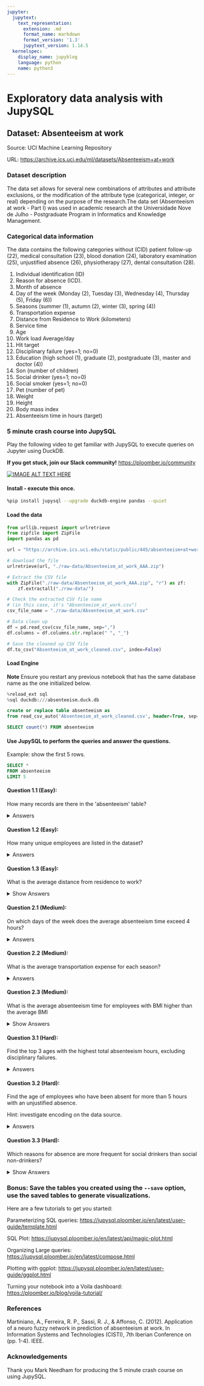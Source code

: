```yaml
---
jupyter:
  jupytext:
    text_representation:
      extension: .md
      format_name: markdown
      format_version: '1.3'
      jupytext_version: 1.14.5
  kernelspec:
    display_name: jupyblog
    language: python
    name: python3
---
```


<!-- #region -->
# Exploratory data analysis with JupySQL

## Dataset: Absenteeism at work

Source: UCI Machine Learning Repository 

URL: https://archive.ics.uci.edu/ml/datasets/Absenteeism+at+work

### Dataset description 

The data set allows for several new combinations of attributes and attribute exclusions, or the modification of the attribute type (categorical, integer, or real) depending on the purpose of the research.The data set (Absenteeism at work - Part I) was used in academic research at the Universidade Nove de Julho - Postgraduate Program in Informatics and Knowledge Management.


### Categorical data information 

The data contains the following categories without (CID) patient follow-up (22), medical consultation (23), blood donation (24), laboratory examination (25), unjustified absence (26), physiotherapy (27), dental consultation (28).

1. Individual identification (ID)
2. Reason for absence (ICD).
3. Month of absence
4. Day of the week (Monday (2), Tuesday (3), Wednesday (4), Thursday (5), Friday (6))
5. Seasons (summer (1), autumn (2), winter (3), spring (4))
6. Transportation expense
7. Distance from Residence to Work (kilometers)
8. Service time
9. Age
10. Work load Average/day
11. Hit target
12. Disciplinary failure (yes=1; no=0)
13. Education (high school (1), graduate (2), postgraduate (3), master and doctor (4))
14. Son (number of children)
15. Social drinker (yes=1; no=0)
16. Social smoker (yes=1; no=0)
17. Pet (number of pet)
18. Weight
19. Height
20. Body mass index
21. Absenteeism time in hours (target)

<!-- #endregion -->

<!-- #region -->
### 5 minute crash course into JupySQL

Play the following video to get familiar with JupySQL to execute queries on Jupyter using DuckDB.

<b>If you get stuck, join our Slack community!</b> https://ploomber.io/community


[![IMAGE ALT TEXT HERE](https://img.youtube.com/vi/CsWEUYLaYU0/0.jpg)](https://www.youtube.com/watch?v=CsWEUYLaYU0)

<!-- #endregion -->

#### Install - execute this once. 

```bash
%pip install jupysql --upgrade duckdb-engine pandas --quiet
```

#### Load the data

```python
from urllib.request import urlretrieve
from zipfile import ZipFile
import pandas as pd

url = "https://archive.ics.uci.edu/static/public/445/absenteeism+at+work.zip"

# download the file
urlretrieve(url, "./raw-data/Absenteeism_at_work_AAA.zip")

# Extract the CSV file
with ZipFile("./raw-data/Absenteeism_at_work_AAA.zip", "r") as zf:
    zf.extractall("./raw-data/")

# Check the extracted CSV file name
# (in this case, it's "Absenteeism_at_work.csv")
csv_file_name = "./raw-data/Absenteeism_at_work.csv"

# Data clean up
df = pd.read_csv(csv_file_name, sep=",")
df.columns = df.columns.str.replace(" ", "_")

# Save the cleaned up CSV file
df.to_csv("Absenteeism_at_work_cleaned.csv", index=False)
```

#### Load Engine

<b>Note</b> Ensure you restart any previous notebook that has the same database name as the one initialized below.

```python
%reload_ext sql
%sql duckdb:///absenteeism.duck.db
```

```sql
create or replace table absenteeism as
from read_csv_auto('Absenteeism_at_work_cleaned.csv', header=True, sep=';')
```

```sql
SELECT count(*) FROM absenteeism
```

#### Use JupySQL to perform the queries and answer the questions.

Example: show the first 5 rows.

```sql
SELECT *
FROM absenteeism 
LIMIT 5
```

#### Question 1.1 (Easy):
How many records are there in the 'absenteeism' table? 


<!-- #region -->
<details>

<summary>Answers</summary>

You can use the `%%sql` magic and the `COUNT(*)` function to count the total number of records. 

```python
%%sql
SELECT COUNT(*) 
FROM absenteeism
```
</details>
<!-- #endregion -->

#### Question 1.2 (Easy):
How many unique employees are listed in the dataset?



<!-- #region -->
<details>

<summary>Answers</summary>

You can use the `%%sql` magic and the `COUNT(DISTINCT ID)` function to count the total number of unique instances of the `Age` column. 

```python
%%sql
SELECT COUNT(DISTINCT ID) 
FROM absenteeism;
```
</details>
<!-- #endregion -->

#### Question 1.3 (Easy):
What is the average distance from residence to work? 


<!-- #region -->
<details>

<summary>Show Answers</summary>

You can use the `%%sql` magic and the `AVG(Distance_from_Residence_to_Work)` function to calculate the average distance from residence to work.. 

```python
%%sql
SELECT AVG(Distance_from_Residence_to_Work) 
FROM absenteeism;
```
</details>
<!-- #endregion -->

#### Question 2.1 (Medium):
On which days of the week does the average absenteeism time exceed 4 hours? 


<!-- #region -->
<details>

<summary>Answers</summary>

You can use the `%%sql` magic and break down the query as follows:

1. Select the column with name `Day_of_the_week`
2. From the table called `absenteeism`
3. Then group the values by day of the week that have an average value (use `AVG`) of more than 4 hours in absenteeism. 

```python
%%sql
SELECT Day_of_the_week 
FROM absenteeism 
GROUP BY Day_of_the_week 
HAVING AVG(Absenteeism_time_in_hours) > 4;
```
</details>
<!-- #endregion -->

#### Question 2.2 (Medium):
What is the average transportation expense for each season?


<!-- #region -->
<details>

<summary>Answers</summary>

You can use the `%%sql` magic and. Use the `AVG(Transportation_expense)` with the alias `AVG_Transportation_Expense` function to count the average transporation expense, then group by seasons.

```python
%%sql
SELECT Seasons, AVG(Transportation_expense) AS AVG_Transportation_Expense
FROM absenteeism 
GROUP BY Seasons;

```
</details>
<!-- #endregion -->

<!-- #region -->
#### Question 2.3 (Medium):


What is the average absenteeism time for employees with BMI higher than the average BMI
<!-- #endregion -->


<!-- #region -->
<details>

<summary>Show Answers</summary>

You can use the `%%sql` magic and. Use the `AVG(Absenteeism_time_in_hours)` with the alias `AVG_Absenteeism_time_in_hours` function to count the average absenteeism (time units hours). 

`WHERE Body_mass_index > (`: This part begins a condition that the data must meet to be included in our average calculation. Here, we're only interested in rows where the `Body_mass_index` is greater than a certain value.

`SELECT AVG(Body_mass_index) FROM absenteeism)`: This is a subquery, a query within a query. It's calculating the average `Body_mass_index` for the entire absenteeism table.

```python
%%sql
SELECT AVG(Absenteeism_time_in_hours) as AVG_Absenteeism_time_in_hours
FROM absenteeism 
WHERE Body_mass_index > (
    SELECT AVG(Body_mass_index) 
    FROM absenteeism);

```
</details>
<!-- #endregion -->

#### Question 3.1 (Hard):
Find the top 3 ages with the highest total absenteeism hours, excluding disciplinary failures.



<!-- #region -->


<details>

<summary>Answers</summary>

You can use the `%%sql` magic and break down the query as follows:

1. Select the column with name `Age`, compute the Sum of `Absenteeism_time_in_hours`. Give this sum an alias `Sum_Absenteeism`.
2. From the table called `absenteeism`
3. The keywork WHERE is used to filter the data that meets a specific condition, in this case `Disciplinary_failure` is equal to zero.
4. Group values by the `Age` column.
5. Sort the values by the sum and show the first 3 values.

```python
%%sql
SELECT Age, SUM(Absenteeism_time_in_hours) AS Sum_Absenteeism
FROM absenteeism 
WHERE Disciplinary_failure = 0 
GROUP BY Age 
ORDER BY Sum_Absenteeism
DESC LIMIT 3;
```
</details>
<!-- #endregion -->

#### Question 3.2 (Hard):

Find the age of employees who have been absent for more than 5 hours with an unjustified absence.

Hint: investigate encoding on the data source.


<!-- #region -->
<details>

<summary>Answers</summary>

You can use the `%%sql` magic. 'Unjustified absence' is coded with 26. From there all that is required is selecting the age, and using `WHERE` to set up the appropriate conditions. 

```python
%%sql
SELECT Age 
FROM absenteeism 
WHERE Reason_for_absence = 26 AND Absenteeism_time_in_hours > 5;

```
</details>
<!-- #endregion -->

#### Question 3.3 (Hard):

Which reasons for absence are more frequent for social drinkers than social non-drinkers?


<!-- #region -->
<details>

<summary>Show Answers</summary>

You can use the `%%sql` magic. We use `SELECT` to extract the `Reason_for_absence` from the `absenteeism` table. 

The column `Social_drinker` is encoded using binary notation, 0=is not a social drinker, 1=is a social drinker. 

We next group by their reason for absence. 

`HAVING COUNT() > (`  begins the condition that the groups must meet to be included in the results. Only groups where the count of rows (representing the number of instances of each `Reason_for_absence` among social drinkers) is greater than a certain value will be included.

`SELECT COUNT() FROM absenteeism WHERE Social_drinker = 0 GROUP BY Reason_for_absence)`  is a subquery that calculates the count of rows for each `Reason_for_absence` where `Social_drinker` is 0 (indicating the employee is not a social drinker), effectively giving us the number of instances of each `Reason_for_absence` among non-social drinkers.

```python
%%sql
SELECT Reason_for_absence 
FROM absenteeism 
WHERE Social_drinker = 1 
GROUP BY Reason_for_absence 
HAVING COUNT() > (
    SELECT COUNT() 
    FROM absenteeism 
    WHERE Social_drinker = 0 
    GROUP BY Reason_for_absence);

```
</details>
<!-- #endregion -->

### Bonus: Save the tables you created using the `--save` option, use the saved tables to generate visualizations.

Here are a few tutorials to get you started:

Parameterizing SQL queries: https://jupysql.ploomber.io/en/latest/user-guide/template.html

SQL Plot: https://jupysql.ploomber.io/en/latest/api/magic-plot.html

Organizing Large queries: https://jupysql.ploomber.io/en/latest/compose.html

Plotting with ggplot: https://jupysql.ploomber.io/en/latest/user-guide/ggplot.html

Turning your notebook into a Voila dashboard: https://ploomber.io/blog/voila-tutorial/


### References   

Martiniano, A., Ferreira, R. P., Sassi, R. J., & Affonso, C. (2012). Application of a neuro fuzzy network in prediction of absenteeism at work. In Information Systems and Technologies (CISTI), 7th Iberian Conference on (pp. 1-4). IEEE.

### Acknowledgements

Thank you Mark Needham for producing the 5 minute crash course on using JupySQL.



